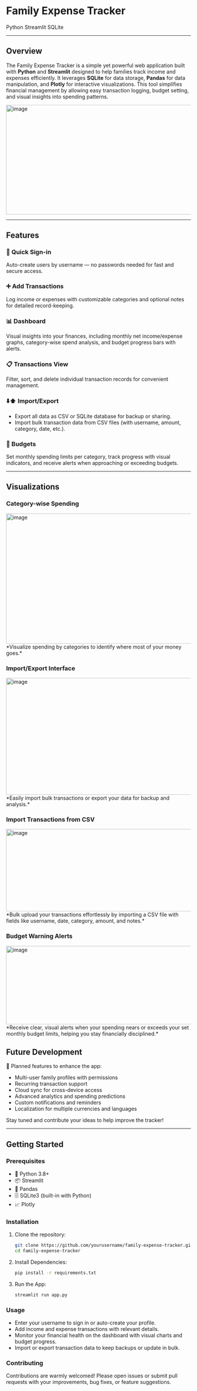#  Family Expense Tracker  
Python Streamlit SQLite  


---

## Overview  
The Family Expense Tracker is a simple yet powerful web application built with **Python** and **Streamlit** designed to help families track income and expenses efficiently. It leverages **SQLite** for data storage, **Pandas** for data manipulation, and **Plotly** for interactive visualizations. This tool simplifies financial management by allowing easy transaction logging, budget setting, and visual insights into spending patterns.  

<img width="940" height="298" alt="image" src="https://github.com/user-attachments/assets/8fa1e6eb-f4f3-4dd2-a892-b7ab9ce1de96" />


---

## Features

### 🔐 Quick Sign-in  
Auto-create users by username — no passwords needed for fast and secure access.

### ➕ Add Transactions  
Log income or expenses with customizable categories and optional notes for detailed record-keeping.

### 📊 Dashboard  
Visual insights into your finances, including monthly net income/expense graphs, category-wise spend analysis, and budget progress bars with alerts.

### 📋 Transactions View  
Filter, sort, and delete individual transaction records for convenient management.

### ⬇️⬆️ Import/Export  
- Export all data as CSV or SQLite database for backup or sharing.  
- Import bulk transaction data from CSV files (with username, amount, category, date, etc.).

### 🎯 Budgets  
Set monthly spending limits per category, track progress with visual indicators, and receive alerts when approaching or exceeding budgets.

---

## Visualizations

### Category-wise Spending
<img width="940" height="354" alt="image" src="https://github.com/user-attachments/assets/2c28b545-9c97-4f0d-94d4-334bd03b3777" />
*Visualize spending by categories to identify where most of your money goes.*

### Import/Export Interface
<img width="940" height="318" alt="image" src="https://github.com/user-attachments/assets/303ab257-07e8-4a41-9a6e-154c07665532" />
*Easily import bulk transactions or export your data for backup and analysis.*

### Import Transactions from CSV 
<img width="940" height="224" alt="image" src="https://github.com/user-attachments/assets/472a16e1-d442-47ad-b492-99f572c01b87" />
*Bulk upload your transactions effortlessly by importing a CSV file with fields like username, date, category, amount, and notes.*

### Budget Warning Alerts 
<img width="940" height="213" alt="image" src="https://github.com/user-attachments/assets/fafb87ac-98b5-4fad-9682-cd69a179cd26" />
*Receive clear, visual alerts when your spending nears or exceeds your set monthly budget limits, helping you stay financially disciplined.*


## Future Development  
🚀 Planned features to enhance the app:  
- Multi-user family profiles with permissions  
- Recurring transaction support  
- Cloud sync for cross-device access  
- Advanced analytics and spending predictions  
- Custom notifications and reminders  
- Localization for multiple currencies and languages  

Stay tuned and contribute your ideas to help improve the tracker!

---

## Getting Started

### Prerequisites  
- 🐍 Python 3.8+  
- 📦 Streamlit  
- 🐼 Pandas  
- 🗄️ SQLite3 (built-in with Python)  
- 📈 Plotly  

### Installation

1. Clone the repository:  
   ```bash
   git clone https://github.com/yourusername/family-expense-tracker.git
   cd family-expense-tracker

2. Install Dependencies:
   ```bash
   pip install -r requirements.txt

3. Run the App:
   ```bash
   streamlit run app.py

### Usage
- Enter your username to sign in or auto-create your profile.
- Add income and expense transactions with relevant details.
- Monitor your financial health on the dashboard with visual charts and budget progress.
- Import or export transaction data to keep backups or update in bulk.

### Contributing
Contributions are warmly welcomed! Please open issues or submit pull requests with your improvements, bug fixes, or feature suggestions.
